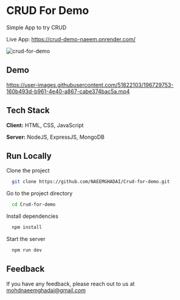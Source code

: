 # CRUD For Demo

Simple App to try CRUD

Live App:
https://crud-demo-naeem.onrender.com/


![crud-for-demo](https://user-images.githubusercontent.com/51822103/196729125-e9d4b7d6-cae8-448a-806b-3b08ead25c58.PNG)

## Demo

https://user-images.githubusercontent.com/51822103/196729753-160b493d-b961-4e40-a867-cabe374bac5a.mp4


## Tech Stack

**Client:** HTML, CSS, JavaScript

**Server:** NodeJS, ExpressJS, MongoDB

## Run Locally

Clone the project

```bash
  git clone https://github.com/NAEEMGHADAI/Crud-for-demo.git
```

Go to the project directory

```bash
  cd Crud-for-demo
```

Install dependencies

```bash
  npm install
```

Start the server

```bash
  npm run dev
```

## Feedback

If you have any feedback, please reach out to us at mohdnaeemghadai@gmail.com

